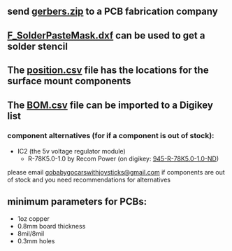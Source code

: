 ## send [gerbers.zip](/PCB_production/gerbers.zip) to a PCB fabrication company

## [F_SolderPasteMask.dxf](/PCB_production/F_SolderPasteMask.dxf) can be used to get a solder stencil

## The [position.csv](/PCB_production/position.csv) file has the locations for the surface mount components

## The [BOM.csv](/PCB_production/BOM.csv) file can be imported to a Digikey list
### component alternatives (for if a component is out of stock):
* IC2 (the 5v voltage regulator module)
    * R-78K5.0-1.0 by Recom Power (on digikey: [945-R-78K5.0-1.0-ND](https://www.digikey.com/en/products/detail/recom-power/R-78K5-0-1-0/18093047))
    
please email gobabygocarswithjoysticks@gmail.com if components are out of stock and you need recommendations for alternatives

## minimum parameters for PCBs:
* 1oz copper
* 0.8mm board thickness
* 8mil/8mil
* 0.3mm holes
